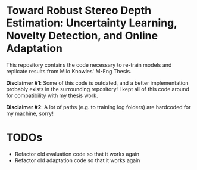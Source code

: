 # Toward Robust Stereo Depth Estimation: Uncertainty Learning, Novelty Detection, and Online Adaptation

This repository contains the code necessary to re-train models and replicate results from Milo Knowles' M-Eng Thesis.

**Disclaimer #1**: Some of this code is outdated, and a better implementation probably exists in the surrounding repository! I kept all of this code around for compatibility with my thesis work.

**Disclaimer #2**: A lot of paths (e.g. to training log folders) are hardcoded for my machine, sorry!

# TODOs
- Refactor old evaluation code so that it works again
- Refactor old adaptation code so that it works again

